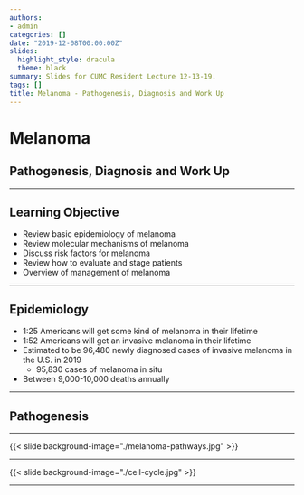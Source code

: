 ```yaml
---
authors: 
- admin
categories: []
date: "2019-12-08T00:00:00Z"
slides:
  highlight_style: dracula
  theme: black
summary: Slides for CUMC Resident Lecture 12-13-19.
tags: []
title: Melanoma - Pathogenesis, Diagnosis and Work Up
---
```


# Melanoma
## Pathogenesis, Diagnosis and Work Up


---

## Learning Objective

- Review basic epidemiology of melanoma
- Review molecular mechanisms of melanoma
- Discuss risk factors for melanoma
- Review how to evaluate and stage patients
- Overview of management of melanoma


---

## Epidemiology

- 1:25 Americans will get some kind of melanoma in their lifetime
- 1:52 Americans will get an invasive melanoma in their lifetime
- Estimated to be 96,480 newly diagnosed cases of invasive melanoma in the U.S. in 2019
  - 95,830 cases of melanoma in situ 
- Between 9,000-10,000 deaths annually


---

## Pathogenesis



---

{{< slide background-image="./melanoma-pathways.jpg" >}}
  
---

{{< slide background-image="./cell-cycle.jpg" >}}

---
